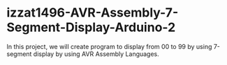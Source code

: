 # izzat1496-AVR-Assembly-7-Segment-Display-Arduino-2
In this project, we will create program to display from 00 to 99 by using 7-segment display by using AVR Assembly Languages.
